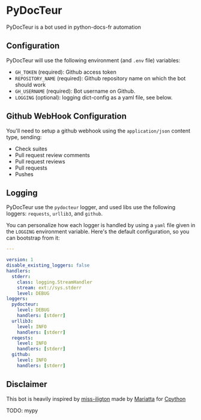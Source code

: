 # PyDocTeur

PyDocTeur is a bot used in python-docs-fr automation


## Configuration

PyDocTeur will use the following environment (and `.env` file) variables:

- `GH_TOKEN` (required): Github access token
- `REPOSITORY_NAME` (required): Github repository name on which the bot should work
- `GH_USERNAME` (required): Bot username on Github.
- `LOGGING` (optional): logging dict-config as a yaml file, see below.


## Github WebHook Configuration

You'll need to setup a github webhook using the `application/json` content type, sending:

- Check suites
- Pull request review comments
- Pull request reviews
- Pull requests
- Pushes


## Logging

PyDocTeur use the `pydocteur` logger, and used libs use the following
loggers: `requests`, `urllib3`, and `github`.

You can personalize how each logger is handled by using a `yaml` file
given in the `LOGGING` environment variable. Here's the default
configuration, so you can bootstrap from it:

```yaml
---

version: 1
disable_existing_loggers: false
handlers:
  stderr:
    class: logging.StreamHandler
    stream: ext://sys.stderr
    level: DEBUG
loggers:
  pydocteur:
    level: DEBUG
    handlers: [stderr]
  urllib3:
    level: INFO
    handlers: [stderr]
  reqests:
    level: INFO
    handlers: [stderr]
  github:
    level: INFO
    handlers: [stderr]
```

## Disclaimer

This bot is heavily inspired by
[miss-iligton](https://github.com/python/miss-islington) made by
[Mariatta](https://github.com/Mariatta) for
[Cpython](https://github.com/python/cpython)

TODO: mypy
